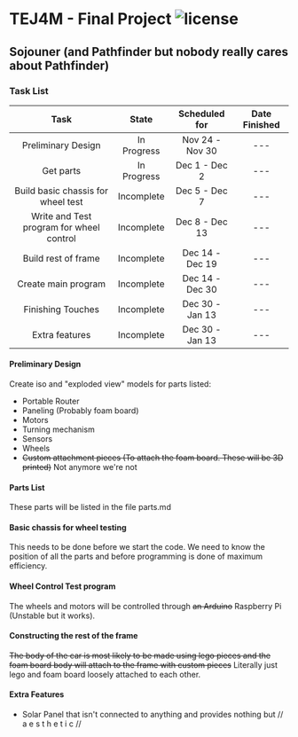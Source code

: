 # TEJ4M - Final Project  ![license](https://img.shields.io/badge/license-GPL_v3-blue.svg?style=flat)
## Sojouner (and Pathfinder but nobody really cares about Pathfinder)

### Task List

| Task                                     | State      | Scheduled for   | Date Finished   |
| :--------------------------------------: | :--------: | :-------------: | :-------------: |
| Preliminary Design                       | In Progress| Nov 24 - Nov 30 | ---             |
| Get parts                                | In Progress| Dec 1 - Dec 2   | ---             |
| Build basic chassis for wheel test       | Incomplete | Dec 5 - Dec 7   | ---             |
| Write and Test program for wheel control | Incomplete | Dec 8 - Dec 13  | ---             |
| Build rest of frame                      | Incomplete | Dec 14 - Dec 19 | ---             |
| Create main program                      | Incomplete | Dec 14 - Dec 30 | ---             |
| Finishing Touches                        | Incomplete | Dec 30 - Jan 13 | ---             |
| Extra features                           | Incomplete | Dec 30 - Jan 13 | ---             |


#### Preliminary Design
Create iso and "exploded view" models for parts listed:
* Portable Router
* Paneling (Probably foam board)
* Motors
* Turning mechanism
* Sensors
* Wheels
* ~~Custom attachment pieces (To attach the foam board. These will be 3D printed)~~ Not anymore we're not
#### Parts List
These parts will be listed in the file parts.md

#### Basic chassis for wheel testing
This needs to be done before we start the code. We need to know the position of
all the parts and before programming is done of maximum efficiency.

#### Wheel Control Test program
The wheels and motors will be controlled through ~~an Arduino~~ Raspberry Pi
(Unstable but it works).
#### Constructing the rest of the frame
~~The body of the car is most likely to be made using lego pieces and the foam
board body will attach to the frame with custom pieces~~
Literally just lego and foam board loosely attached to each other.

#### Extra Features
* Solar Panel that isn't connected to anything and provides nothing but
// a e s t h e t i c //
